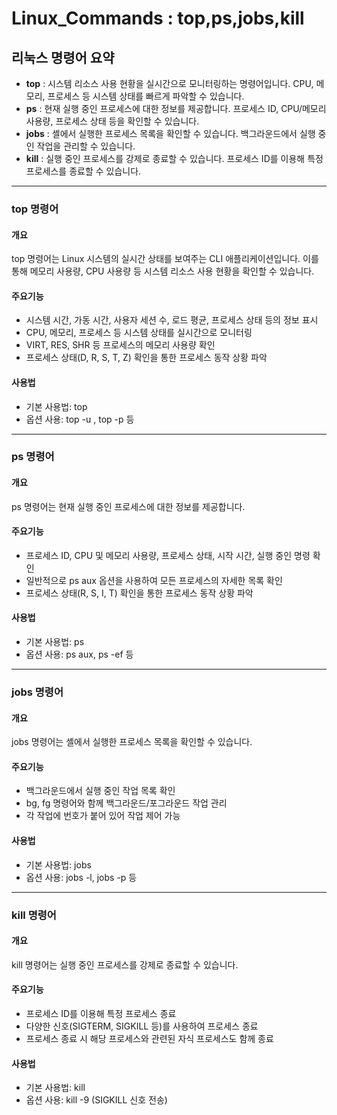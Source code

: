 # Linux_Commands : top,ps,jobs,kill

## 리눅스 명령어 요약
- **top** : 시스템 리소스 사용 현황을 실시간으로 모니터링하는 명령어입니다. CPU, 메모리, 프로세스 등 시스템 상태를 빠르게 파악할 수 있습니다.
-  **ps** : 현재 실행 중인 프로세스에 대한 정보를 제공합니다. 프로세스 ID, CPU/메모리 사용량, 프로세스 상태 등을 확인할 수 있습니다.
-  **jobs** : 셸에서 실행한 프로세스 목록을 확인할 수 있습니다. 백그라운드에서 실행 중인 작업을 관리할 수 있습니다.
-  **kill** : 실행 중인 프로세스를 강제로 종료할 수 있습니다. 프로세스 ID를 이용해 특정 프로세스를 종료할 수 있습니다.
----
###  top 명령어
#### 개요
top 명령어는 Linux 시스템의 실시간 상태를 보여주는 CLI 애플리케이션입니다. 이를 통해 메모리 사용량, CPU 사용량 등 시스템 리소스 사용 현황을 확인할 수 있습니다. 
#### 주요기능
- 시스템 시간, 가동 시간, 사용자 세션 수, 로드 평균, 프로세스 상태 등의 정보 표시
- CPU, 메모리, 프로세스 등 시스템 상태를 실시간으로 모니터링
- VIRT, RES, SHR 등 프로세스의 메모리 사용량 확인
- 프로세스 상태(D, R, S, T, Z) 확인을 통한 프로세스 동작 상황 파악
#### 사용법
- 기본 사용법: top
- 옵션 사용: top -u <username>, top -p <pid> 등
----
###  ps 명령어
#### 개요
ps 명령어는 현재 실행 중인 프로세스에 대한 정보를 제공합니다.
#### 주요기능
- 프로세스 ID, CPU 및 메모리 사용량, 프로세스 상태, 시작 시간, 실행 중인 명령 확인
- 일반적으로 ps aux 옵션을 사용하여 모든 프로세스의 자세한 목록 확인
- 프로세스 상태(R, S, I, T) 확인을 통한 프로세스 동작 상황 파악
#### 사용법
- 기본 사용법: ps
- 옵션 사용: ps aux, ps -ef 등
----
### jobs 명령어
#### 개요
jobs 명령어는 셸에서 실행한 프로세스 목록을 확인할 수 있습니다. 
#### 주요기능
- 백그라운드에서 실행 중인 작업 목록 확인
- bg, fg 명령어와 함께 백그라운드/포그라운드 작업 관리
- 각 작업에 번호가 붙어 있어 작업 제어 가능
#### 사용법
- 기본 사용법: jobs
- 옵션 사용: jobs -l, jobs -p 등
----
### kill 명령어
#### 개요
kill 명령어는 실행 중인 프로세스를 강제로 종료할 수 있습니다.  
#### 주요기능
- 프로세스 ID를 이용해 특정 프로세스 종료
- 다양한 신호(SIGTERM, SIGKILL 등)를 사용하여 프로세스 종료
- 프로세스 종료 시 해당 프로세스와 관련된 자식 프로세스도 함께 종료
#### 사용법
- 기본 사용법: kill <pid>
- 옵션 사용: kill -9 <pid> (SIGKILL 신호 전송)
